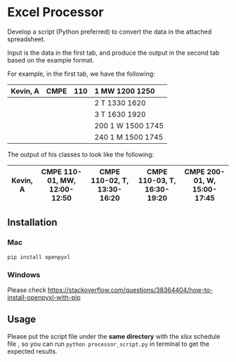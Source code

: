 # Excel Processor
Develop a script (Python preferred) to convert the data in the attached spreadsheet.

Input is the data in the first tab, and produce the output in the second tab based on the example format.

For example, in the first tab, we have the following:

|Kevin, A	|CMPE	|110	|1	   MW	1200	1250
|---------|-----|-----|:-----------------
||||2	   T	1330	1620
||||3	   T	1630	1920
||||200	1	   W	1500	1745
||||240	1	   M	1500	1745

The output of his classes to look like the following:

|Kevin, A	|CMPE 110-01, MW, 12:00-12:50 	|CMPE 110-02, T, 13:30-16:20	|CMPE 110-03, T, 16:30-19:20	|CMPE 200-01, W, 15:00-17:45
|---------|-------------------------------|-----------------------------|-----------------------------|----------------------------
## Installation
### Mac
    pip install openpyxl
### Windows
Please check https://stackoverflow.com/questions/38364404/how-to-install-openpyxl-with-pip
## Usage
Please put the script file under the **same directory** with the xlsx schedule file , so you can run 
    `python processor_script.py`
in terminal to get the expected results.
